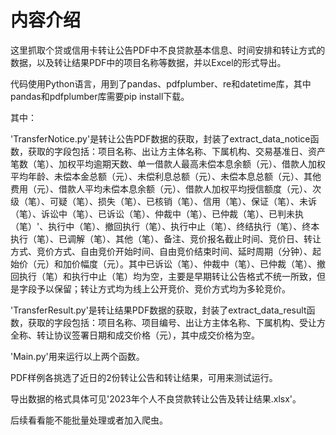 # 内容介绍

这里抓取个贷或信用卡转让公告PDF中不良贷款基本信息、时间安排和转让方式的数据，以及转让结果PDF中的项目名称等数据，并以Excel的形式导出。

代码使用Python语言，用到了pandas、pdfplumber、re和datetime库，其中pandas和pdfplumber库需要pip install下载。

其中：

'TransferNotice.py'是转让公告PDF数据的获取，封装了extract_data_notice函数，获取的字段包括：项目名称、出让方主体名称、下属机构、交易基准日、资产笔数（笔）、加权平均逾期天数、单一借款人最高未偿本息余额（元）、借款人加权平均年龄、未偿本金总额（元）、未偿利息总额（元）、未偿本息总额（元）、其他费用（元）、借款人平均未偿本息余额（元）、借款人加权平均授信额度（元）、次级（笔）、可疑（笔）、损失（笔）、已核销（笔）、信用（笔）、保证（笔）、未诉（笔）、诉讼中（笔）、已诉讼（笔）、仲裁中（笔）、已仲裁（笔）、已判未执（笔）'、执行中（笔）、撤回执行（笔）、执行中止（笔）、终结执行（笔）、终本执行（笔）、已调解（笔）、其他（笔）、备注、竞价报名截止时间、竞价日、转让方式、竞价方式、自由竞价开始时间、自由竞价结束时间、延时周期（分钟）、起始价（元）和加价幅度（元）。其中已诉讼（笔）、仲裁中（笔）、已仲裁（笔）、撤回执行（笔）和执行中止（笔）均为空，主要是早期转让公告格式不统一所致，但是字段予以保留；转让方式均为线上公开竞价、竞价方式均为多轮竞价。

'TransferResult.py'是转让结果PDF数据的获取，封装了extract_data_result函数，获取的字段包括：项目名称、项目编号、出让方主体名称、下属机构、受让方全称、转让协议签署日期和成交价格（元），其中成交价格为空。

'Main.py'用来运行以上两个函数。

PDF样例各挑选了近日的2份转让公告和转让结果，可用来测试运行。

导出数据的格式具体可见'2023年个人不良贷款转让公告及转让结果.xlsx'。

后续看看能不能批量处理或者加入爬虫。
